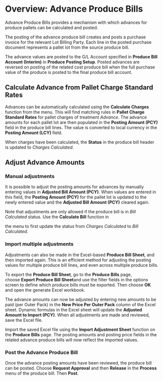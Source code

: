 # Overview: Advance Produce Bills

Advance Produce Bills provides a mechanism with which advances for produce pallets can be calculated and posted.

The posting of the advance produce bill creates and posts a purchase invoice for the relevant Lot Billing Party. Each line in the posted purchase document represents a pallet lot from the source produce bill.

  


The advance values are posted to the G/L Account specified in **Produce Bill Account (Interim)** in **Produce Posting Setup**. Posted advances are reversed on posting of the related cost produce bill when the full purchase value of the produce is posted to the final produce bill account.

  


Calculate Advance from Pallet Charge Standard Rates
---------------------------------------------------

Advances can be automatically calculated using the **Calculate Charges** function from the menu. This will find matching rules in **Pallet Charge Standard Rates** for pallet charges of treatment *Advance*. The advance amounts for each pallet lot are then populated in the **Posting Amount (PCY)** field in the produce bill lines. The value is converted to local currency in the **Posting Amount (LCY)** field.

  


When charges have been calculated, the **Status** in the produce bill header is updated to *Charges Calculated*.

  


Adjust Advance Amounts
----------------------

### **Manual adjustments**

It is possible to adjust the posting amounts for advances by manually entering values in **Adjusted Bill Amount (PCY)**. When values are entered in this field, the **Posting Amount (PCY)** for the pallet lot is updated to the newly entered value and the **Adjusted Bill Amount (PCY)** cleared again.

Note that adjustments are only allowed if the produce bill is in *Bill Calculated* status. Use the **Calculate Bill** function in 

the menu to first update the status from *Charges Calculated* to *Bill Calculated*.

  


### **Import multiple adjustments**

Adjustments can also be made in the Excel-based **Produce Bill Sheet**, and then imported again. This is an efficient method for adjusting the posting values for multiple produce bill lines, and even across multiple produce bills.

To export the **Produce Bill Sheet**, go to the **Produce Bills** page, choose **Export Produce Bill Sheet**and use the filter fields in the options screen to define which produce bills must be exported. Then choose **OK** and open the generate Excel workbook.

The advance amounts can now be adjusted by entering new amounts to be paid (per Outer Pack) in the **New Price Per Outer Pack** column of the Excel sheet. Dynamic formulas in the Excel sheet will update the **Adjusted Amount to Import (PCY)**. When all adjustments are made and reviewed, save the Excel file.

Import the saved Excel file using the **Import Adjustment Sheet** function on the **Produce Bills** page. The posting amounts and posting price fields in the related advance produce bills will now reflect the imported values.

  


### **Post the Advance Produce Bill**

Once the advance posting amounts have been reviewed, the produce bill can be posted. Choose **Request Approval** and then **Release** in the **Process** menu of the produce bill. Then **Post**.

  


  


  


 

